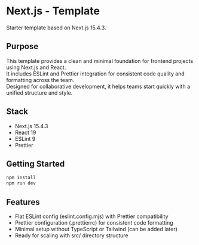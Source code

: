# Next.js - Template

Starter template based on Next.js 15.4.3.

## Purpose

This template provides a clean and minimal foundation for frontend projects using Next.js and React.  
It includes ESLint and Prettier integration for consistent code quality and formatting across the team.  
Designed for collaborative development, it helps teams start quickly with a unified structure and style.

## Stack

- Next.js 15.4.3
- React 19
- ESLint 9
- Prettier

## Getting Started

```bash
npm install
npm run dev
```

## Features

- Flat ESLint config (eslint.config.mjs) with Prettier compatibility
- Prettier configuration (.prettierrc) for consistent code formatting
- Minimal setup without TypeScript or Tailwind (can be added later)
- Ready for scaling with src/ directory structure
